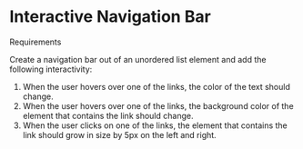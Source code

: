 # Interactive Navigation Bar

Requirements

Create a navigation bar out of an unordered list element and add the following interactivity:

1. When the user hovers over one of the links, the color of the text should change.
2. When the user hovers over one of the links, the background color of the element that contains the link should change.
3. When the user clicks on one of the links, the element that contains the link should grow in size by 5px on the left and right.